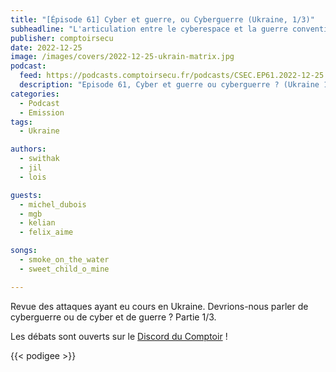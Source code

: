 ```yaml
---
title: "[Épisode 61] Cyber et guerre, ou Cyberguerre (Ukraine, 1/3)"
subheadline: "L'articulation entre le cyberespace et la guerre conventionnelle"
publisher: comptoirsecu
date: 2022-12-25
image: /images/covers/2022-12-25-ukrain-matrix.jpg
podcast:
  feed: https://podcasts.comptoirsecu.fr/podcasts/CSEC.EP61.2022-12-25.UKRAINE_1.m4a
  description: "Episode 61, Cyber et guerre ou cyberguerre ? (Ukraine 1/3)"
categories:
  - Podcast
  - Emission
tags:
  - Ukraine

authors:
  - swithak
  - jil
  - lois

guests:
  - michel_dubois
  - mgb
  - kelian
  - felix_aime

songs:
  - smoke_on_the_water
  - sweet_child_o_mine

---
```


Revue des attaques ayant eu cours en Ukraine. Devrions-nous parler de cyberguerre ou de cyber et de guerre ? Partie 1/3.

Les débats sont ouverts sur le [Discord du Comptoir](https://discord.comptoirsecu.fr) !

{{< podigee >}}


